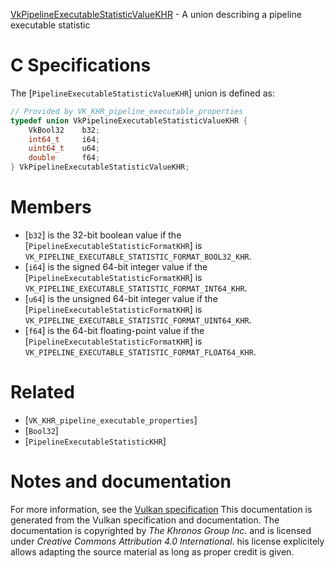 [VkPipelineExecutableStatisticValueKHR](https://www.khronos.org/registry/vulkan/specs/1.3-extensions/man/html/VkPipelineExecutableStatisticValueKHR.html) - A union describing a pipeline executable statistic

# C Specifications
The [`PipelineExecutableStatisticValueKHR`] union is defined as:
```c
// Provided by VK_KHR_pipeline_executable_properties
typedef union VkPipelineExecutableStatisticValueKHR {
    VkBool32    b32;
    int64_t     i64;
    uint64_t    u64;
    double      f64;
} VkPipelineExecutableStatisticValueKHR;
```

# Members
- [`b32`] is the 32-bit boolean value if the [`PipelineExecutableStatisticFormatKHR`] is `VK_PIPELINE_EXECUTABLE_STATISTIC_FORMAT_BOOL32_KHR`.
- [`i64`] is the signed 64-bit integer value if the [`PipelineExecutableStatisticFormatKHR`] is `VK_PIPELINE_EXECUTABLE_STATISTIC_FORMAT_INT64_KHR`.
- [`u64`] is the unsigned 64-bit integer value if the [`PipelineExecutableStatisticFormatKHR`] is `VK_PIPELINE_EXECUTABLE_STATISTIC_FORMAT_UINT64_KHR`.
- [`f64`] is the 64-bit floating-point value if the [`PipelineExecutableStatisticFormatKHR`] is `VK_PIPELINE_EXECUTABLE_STATISTIC_FORMAT_FLOAT64_KHR`.

# Related
- [`VK_KHR_pipeline_executable_properties`]
- [`Bool32`]
- [`PipelineExecutableStatisticKHR`]

# Notes and documentation
For more information, see the [Vulkan specification](https://www.khronos.org/registry/vulkan/specs/1.3-extensions/html/vkspec.html)
This documentation is generated from the Vulkan specification and documentation.
The documentation is copyrighted by *The Khronos Group Inc.* and is licensed under *Creative Commons Attribution 4.0 International*.
his license explicitely allows adapting the source material as long as proper credit is given.
        